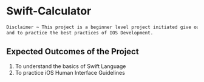 # Swift-Calculator
```markdown
Disclaimer ~ This project is a beginner level project initiated give out a basic understanding about the SWIFT Language
and to practice the best practices of IOS Development.
```
## Expected Outcomes of the Project

1. To understand the basics of Swift Language
2. To practice iOS Human Interface Guidelines
